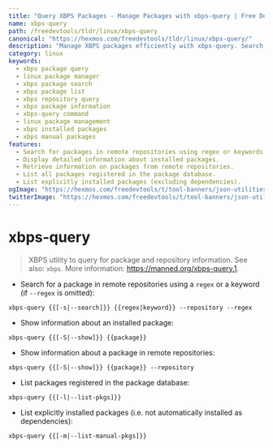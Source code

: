 ```yaml
---
title: "Query XBPS Packages - Manage Packages with xbps-query | Free DevTools"
name: xbps-query
path: /freedevtools/tldr/linux/xbps-query
canonical: "https://hexmos.com/freedevtools/tldr/linux/xbps-query/"
description: "Manage XBPS packages efficiently with xbps-query. Search, list, and show information about installed and remote packages. Free online tool, no registration required."
category: linux
keywords:
  - xbps package query
  - linux package manager
  - xbps package search
  - xbps package list
  - xbps repository query
  - xbps package information
  - xbps-query command
  - linux package management
  - xbps installed packages
  - xbps manual packages
features:
  - Search for packages in remote repositories using regex or keywords.
  - Display detailed information about installed packages.
  - Retrieve information on packages from remote repositories.
  - List all packages registered in the package database.
  - List explicitly installed packages (excluding dependencies).
ogImage: "https://hexmos.com/freedevtools/t/tool-banners/json-utilities-banner.png"
twitterImage: "https://hexmos.com/freedevtools/t/tool-banners/json-utilities-banner.png"
---
```


# xbps-query

> XBPS utility to query for package and repository information.
> See also: `xbps`.
> More information: <https://manned.org/xbps-query.1>.

- Search for a package in remote repositories using a `regex` or a keyword (if `--regex` is omitted):

`xbps-query {{[-s|--search]}} {{regex|keyword}} --repository --regex`

- Show information about an installed package:

`xbps-query {{[-S|--show]}} {{package}}`

- Show information about a package in remote repositories:

`xbps-query {{[-S|--show]}} {{package}} --repository`

- List packages registered in the package database:

`xbps-query {{[-l|--list-pkgs]}}`

- List explicitly installed packages (i.e. not automatically installed as dependencies):

`xbps-query {{[-m|--list-manual-pkgs]}}`
